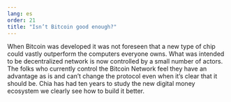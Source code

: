 ```yaml
---
lang: es
order: 21
title: "Isn’t Bitcoin good enough?"
---
```


When Bitcoin was developed it was not foreseen that a new type of chip could vastly outperform the computers everyone owns. What was intended to be decentralized network is now controlled by a small number of actors. The folks who currently control the Bitcoin Network feel they have an advantage as is and can’t change the protocol even when it’s clear that it should be. Chia has had ten years to study the new digital money ecosystem we clearly see how to build it better.
